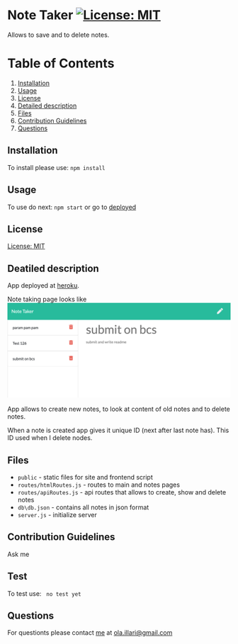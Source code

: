 # Note Taker [![License: MIT](https://img.shields.io/badge/License-MIT-yellow.svg)](https://opensource.org/licenses/MIT)
  Allows to save and to delete notes.
  # Table of Contents
  1. [Installation](#installation)
  2. [Usage](#usage)
  3. [License](#license)
  4. [Detailed description](#detailed-description)
  5. [Files](#files)
  6. [Contribution Guidelines](#contribution-guidelines)
  7. [Questions](#questions)
## Installation
To install please use: 
`npm install`
## Usage
To use do next: 
`npm start` or go to [deployed](https://shrouded-stream-05696.herokuapp.com/)
## License
[License: MIT](https://opensource.org/licenses/MIT)
## Deatiled description
App deployed at [heroku](https://shrouded-stream-05696.herokuapp.com/).

Note taking page looks like
![this](./screenshots/notes.png)

App allows to create new notes, to look at content of old notes and to delete notes.

When a note is created app gives it unique ID (next after last note has). This ID used when I delete nodes.
## Files
- `public` - static files for site and frontend script
- `routes/htmlRoutes.js` - routes to main and notes pages
- `routes/apiRoutes.js` - api routes that allows to create, show and delete notes
- `db\db.json` - contains all notes in json format
- `server.js` - initialize server 
## Contribution Guidelines 
Ask me
## Test
To test use:
` no test yet`
## Questions
For questionts please contact [me](https://github.com/Myau5x) at ola.illari@gmail.com
 

